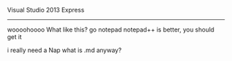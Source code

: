 Visual Studio 2013 Express
*************
woooohoooo
What like this?
go notepad
	notepad++ is better, you should get it

i really need a Nap
what is .md anyway?